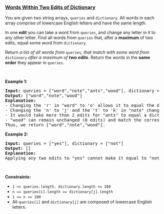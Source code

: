 ### [Words Within Two Edits of Dictionary](https://leetcode.com/problems/words-within-two-edits-of-dictionary)

<p>You are given two string arrays, <code>queries</code> and <code>dictionary</code>. All words in each array comprise of lowercase English letters and have the same length.</p>

<p>In one <strong>edit</strong> you can take a word from <code>queries</code>, and change any letter in it to any other letter. Find all words from <code>queries</code> that, after a <strong>maximum</strong> of two edits, equal some word from <code>dictionary</code>.</p>

<p>Return<em> a list of all words from </em><code>queries</code><em>, </em><em>that match with some word from </em><code>dictionary</code><em> after a maximum of <strong>two edits</strong></em>. Return the words in the <strong>same order</strong> they appear in <code>queries</code>.</p>

<p>&nbsp;</p>
<p><strong class="example">Example 1:</strong></p>

<pre>
<strong>Input:</strong> queries = [&quot;word&quot;,&quot;note&quot;,&quot;ants&quot;,&quot;wood&quot;], dictionary = [&quot;wood&quot;,&quot;joke&quot;,&quot;moat&quot;]
<strong>Output:</strong> [&quot;word&quot;,&quot;note&quot;,&quot;wood&quot;]
<strong>Explanation:</strong>
- Changing the &#39;r&#39; in &quot;word&quot; to &#39;o&#39; allows it to equal the dictionary word &quot;wood&quot;.
- Changing the &#39;n&#39; to &#39;j&#39; and the &#39;t&#39; to &#39;k&#39; in &quot;note&quot; changes it to &quot;joke&quot;.
- It would take more than 2 edits for &quot;ants&quot; to equal a dictionary word.
- &quot;wood&quot; can remain unchanged (0 edits) and match the corresponding dictionary word.
Thus, we return [&quot;word&quot;,&quot;note&quot;,&quot;wood&quot;].
</pre>

<p><strong class="example">Example 2:</strong></p>

<pre>
<strong>Input:</strong> queries = [&quot;yes&quot;], dictionary = [&quot;not&quot;]
<strong>Output:</strong> []
<strong>Explanation:</strong>
Applying any two edits to &quot;yes&quot; cannot make it equal to &quot;not&quot;. Thus, we return an empty array.
</pre>

<p>&nbsp;</p>
<p><strong>Constraints:</strong></p>

<ul>
	<li><code>1 &lt;= queries.length, dictionary.length &lt;= 100</code></li>
	<li><code>n == queries[i].length == dictionary[j].length</code></li>
	<li><code>1 &lt;= n &lt;= 100</code></li>
	<li>All <code>queries[i]</code> and <code>dictionary[j]</code> are composed of lowercase English letters.</li>
</ul>
